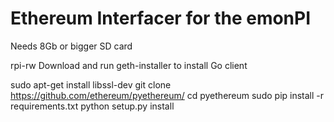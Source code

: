 # Ethereum Interfacer for the emonPI

Needs 8Gb or bigger SD card

rpi-rw
Download and run geth-installer to install Go client

sudo apt-get install libssl-dev
git clone https://github.com/ethereum/pyethereum/
cd pyethereum
sudo pip install -r requirements.txt
python setup.py install
